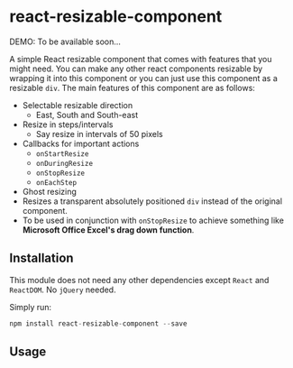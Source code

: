 # react-resizable-component

DEMO: To be available soon...

A simple React resizable component that comes with features that you might need.
You can make any other react components resizable by wrapping it into this component or you can just use this component as a resizable `div`. 
The main features of this component are as follows:
* Selectable resizable direction
  * East, South and South-east
* Resize in steps/intervals
  * Say resize in intervals of 50 pixels
* Callbacks for important actions
  * `onStartResize`
  * `onDuringResize`
  * `onStopResize`
  * `onEachStep`
* Ghost resizing
 * Resizes a transparent absolutely positioned `div` instead of the original component.
 * To be used in conjunction with `onStopResize` to achieve something like __Microsoft Office Excel's drag down function__.

## Installation
This module does not need any other dependencies except `React` and `ReactDOM`. No `jQuery` needed.

Simply run:
```javascript
npm install react-resizable-component --save
```
## Usage

